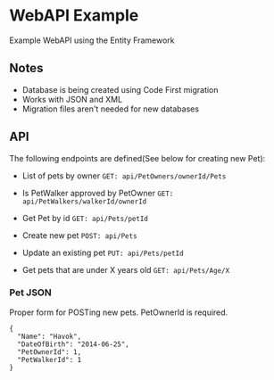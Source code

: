 # WebAPI Example

Example WebAPI using the Entity Framework

## Notes

* Database is being created using Code First migration
* Works with JSON and XML
* Migration files aren't needed for new databases

## API 

The following endpoints are defined(See below for creating new Pet):

* List of pets by owner ```GET: api/PetOwners/ownerId/Pets```

* Is PetWalker approved by PetOwner ```GET: api/PetWalkers/walkerId/ownerId```

* Get Pet by id ```GET: api/Pets/petId```

* Create new pet ```POST: api/Pets```

* Update an existing pet ```PUT: api/Pets/petId```

* Get pets that are under X years old ```GET: api/Pets/Age/X```

### Pet JSON

Proper form for POSTing new pets. PetOwnerId is required.

```
{
  "Name": "Havok",
  "DateOfBirth": "2014-06-25",
  "PetOwnerId": 1,
  "PetWalkerId": 1
}
```
